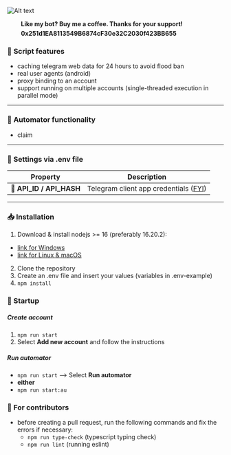 ![Alt text](/.github/preview.png)

<div style="">
      <div style="display: flex; align-items: center">
        <img src="https://cdn.iconscout.com/icon/free/png-512/free-buymeacoffee-3521318-2944737.png?f=webp&w=256" width="17" height="17">
        <span style="padding-left: 15px"><strong>Like my bot? Buy me a coffee. Thanks for your support!</strong></span>
    </div>
    <div style="display: flex;margin-top: 5px; align-items: center">
        <img src="https://metamask.io/images/metamask-logo.png" width="17" height="17">
        <span style="padding-left: 15px"><strong>0x251d1EA8113549B6874cF30e32C2030f423BB655</strong></span>
    </div>
</div>


### 📜 **Script features**
- caching telegram web data for 24 hours to avoid flood ban
- real user agents (android)
- proxy binding to an account
- support running on multiple accounts (single-threaded execution in parallel mode)
---
### 🤖 **Automator functionality**
- claim
---
### 📝 Settings via .env file
| Property                 | Description                                                                             |
|--------------------------|-----------------------------------------------------------------------------------------|
| 🔑 **API_ID / API_HASH** | Telegram client app credentials ([FYI](https://core.telegram.org/api/obtaining_api_id)) |
---
### 📥 Installation

1. Download & install nodejs >= 16 (preferably 16.20.2):
 - [link for Windows](https://nodejs.org/dist/v16.20.2/node-v16.20.2-x64.msi)
 - [link for Linux & macOS](https://nodejs.org/en/download/package-manager)
2. Clone the repository
3. Create an .env file and insert your values (variables in .env-example)
4. `npm install`

### 🚀 Startup

##### Create account
1. `npm run start`
2. Select **Add new account** and follow the instructions
##### Run automator
- `npm run start` --> Select **Run automator**
-  **either**
- `npm run start:au`

### 🤝 For contributors
- before creating a pull request, run the following commands and fix the errors if necessary:
  - `npm run type-check` (typescript typing check)
  - `npm run lint` (running eslint)
